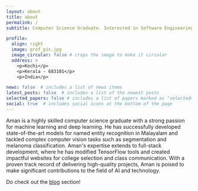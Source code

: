 ```yaml
---
layout: about
title: about
permalink: /
subtitle: Computer Science Graduate. Interested in Software Engineering and Deep Learning

profile:
  align: right
  image: prof_pic.jpg
  image_circular: false # crops the image to make it circular
  address: >
    <p>Kochi</p>
    <p>Kerala - 683101</p>
    <p>India</p>

news: false  # includes a list of news items
latest_posts: false  # includes a list of the newest posts
selected_papers: false # includes a list of papers marked as "selected={true}"
social: true  # includes social icons at the bottom of the page
---
```


Aman is a highly skilled computer science graduate with a strong passion for machine learning and deep learning. He has successfully developed state-of-the-art models for named entity recognition in Malayalam and tackled complex computer vision tasks such as segmentation and melanoma classification. Aman's expertise extends to full-stack development, where he has modified TensorFlow tools and created impactful websites for college selection and class communication. With a proven track record of delivering high-quality projects, Aman is poised to make significant contributions to the field of AI and technology.

Do check out the <a href="/about/blog">blog</a> section!
